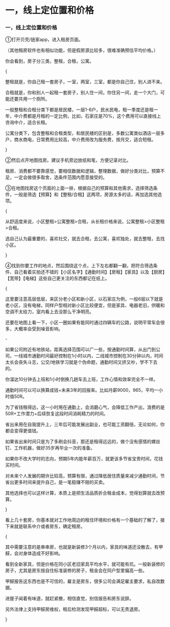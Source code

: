 # 一，线上定位置和价格

### 一，线上定位置和价格

①打开贝壳/链家app，进入租房页面。

（其他租房软件也有相似功能，但是假房源比较多，很难准确预估平均价格。）

你会看到，房子分三类，整租，合租，公寓。

{

整租就是，你自己租一套房子，一室，两室，三室，都是你自己住，别人进不来。

合租就是，你和别人一起租一套房子，别人住一间，你住另一间，走一个大门，可能还要共用一个厕所。

一般整租和合租分类下都是居民楼，一层1-6户，民水民电，租一季度还是租一年，中介费都是月租的一定比例，比如，石家庄是70%，这个费用可以直接线上咨询中介，适合长租。

公寓分类下，包含整租和合租类型，和居民楼的区别是，多数公寓类似酒店一层多户，商水商电，日常费用比较高，中介费用改为服务费，按月交，适合短租。

}

②然后点开地图找房。建议手机旁边放纸和笔，方便记录对比。

租房、消费都不要靠感觉，要相信数据和逻辑，整理数据，做好分类对比，预算不足，一定会做很多取舍，选条件范围内愿意接受的。

③在地图找房这个页面的上面一排，根据自己的预算和其他需求，选择筛选条件，一般是筛选【预算】和【整租/合租】这两项，房源太多的话，再加选其他选项。

{

从舒适度来说，小区整租>公寓整租>合租，从长租价格来说，公寓整租>小区整租>合租。

选自己认为最重要的，喜欢社交，就去合租，去公寓，喜欢独处，就去整租，去找小区。

}

④找到你要工作的地点，然后围绕这个点，上下左右都翻一翻，把符合筛选条件、自己看着实拍还不错的【小区名字】【通勤时间】【房租】【家具】以及【厨房】【宽带】【电梯】这些自己更关注的东西都记在纸上。

{

这里要注意高层低层，来区分老小区和新小区，以石家庄为例，一般6层以下就是老小区，没有电梯，同样户型相对新小区比较便宜，但是家具、电器老旧，供暖和空调不太给力，室内看上去没那么干净明亮。

还要在地图上看一下，小区一圈如果有能同时通过四辆车的公路，说明平常车会很多，大概率会受到噪音影响。

\-

如果公司附近有地铁站，距离选择范围可以广一些，按通勤时间算，从出门到公司，一线城市通勤时间最好控制在1小时以内，二线城市控制在30分钟以内，时间太长会丧失斗志，公交/地铁学习就是个伪命题，通勤时间又挤又吵，学不下去的。

你溜达10分钟去上班和1小时倒换几趟车去上班，工作心情和效率完全不一样。

通勤时间可以可以换算成钱+未来3年的回报率。比如月薪9000，965，平均一小时值50R。

为了省钱租得远，这一小时用在通勤上，会消磨心气，会降低工作产出，浪费的是50R+工作潜力+后续恢复这段时间消耗精力的时间。

省出来用在自我提升上，三年后可能发展出副业，也可能工资翻倍，无论如何，你都会变得更值钱。

如果省出来时间只是为了多刷会抖音，那还是租得远远的，做个没有感情的螺丝钉、工作机器，做好35岁再毕业一次的准备。

如果你不改大学时的志向，预期5年内能年薪百万，就更该多节省宝贵时间，花钱买时间。

对未来个人发展的期许比较高，预算有限，通过降低居住质量来减少通勤时间，节省出更多时间来提升自己，是一笔稳赚不赔的买卖。

其他选择也可以这样计算，本质上是把生活品质折合租金成本，觉得划算就去改预算。

}

看上几十套房，你基本就对工作地周边的租住环境和价格有一个基础的了解了，接下来就是联系中介或者房东，确定租房。

{

其中需要注意的是串串房，也就是新装修3个月以内，家具的味道还没散去，有甲醛，会对身体造成不好影响。

看到全新家具，但是价格在同小区老旧家具平均水平，就可能有坑。一般新装修的房子，尤其是房东按自住标准装修的房子，租金会在同户型里偏高一些。

甲醛报告这东西也是不可信的，雇主是房东，很多公司会满足雇主要求，私自改数据。

进屋子闻着有味道，就赶紧撤，相信直觉，别信报告和房东说辞。

另外法律上支持甲醛房维权，租后检测发现甲醛超标，可以无责退房。

}
